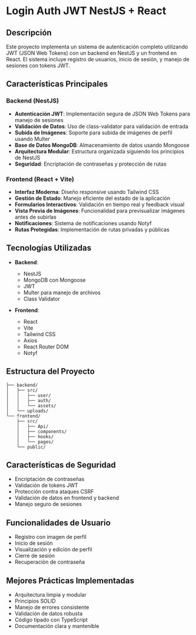 # Login Auth JWT NestJS + React

## Descripción
Este proyecto implementa un sistema de autenticación completo utilizando JWT (JSON Web Tokens) con un backend en NestJS y un frontend en React. El sistema incluye registro de usuarios, inicio de sesión, y manejo de sesiones con tokens JWT.

## Características Principales

### Backend (NestJS)
- **Autenticación JWT**: Implementación segura de JSON Web Tokens para manejo de sesiones
- **Validación de Datos**: Uso de class-validator para validación de entrada
- **Subida de Imágenes**: Soporte para subida de imágenes de perfil usando Multer
- **Base de Datos MongoDB**: Almacenamiento de datos usando Mongoose
- **Arquitectura Modular**: Estructura organizada siguiendo los principios de NestJS
- **Seguridad**: Encriptación de contraseñas y protección de rutas

### Frontend (React + Vite)
- **Interfaz Moderna**: Diseño responsive usando Tailwind CSS
- **Gestión de Estado**: Manejo eficiente del estado de la aplicación
- **Formularios Interactivos**: Validación en tiempo real y feedback visual
- **Vista Previa de Imágenes**: Funcionalidad para previsualizar imágenes antes de subirlas
- **Notificaciones**: Sistema de notificaciones usando Notyf
- **Rutas Protegidas**: Implementación de rutas privadas y públicas

## Tecnologías Utilizadas
- **Backend**:
  - NestJS
  - MongoDB con Mongoose
  - JWT
  - Multer para manejo de archivos
  - Class Validator

- **Frontend**:
  - React
  - Vite
  - Tailwind CSS
  - Axios
  - React Router DOM
  - Notyf

## Estructura del Proyecto
```plaintext
├── backend/
│   ├── src/
│   │   ├── user/
│   │   ├── auth/
│   │   └── assets/
│   └── uploads/
└── frontend/
    ├── src/
    │   ├── Api/
    │   ├── components/
    │   ├── hooks/
    │   └── pages/
    └── public/
```

## Características de Seguridad
- Encriptación de contraseñas
- Validación de tokens JWT
- Protección contra ataques CSRF
- Validación de datos en frontend y backend
- Manejo seguro de sesiones

## Funcionalidades de Usuario
- Registro con imagen de perfil
- Inicio de sesión
- Visualización y edición de perfil
- Cierre de sesión
- Recuperación de contraseña

## Mejores Prácticas Implementadas
- Arquitectura limpia y modular
- Principios SOLID
- Manejo de errores consistente
- Validación de datos robusta
- Código tipado con TypeScript
- Documentación clara y mantenible